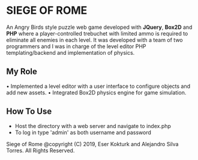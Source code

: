 # **SIEGE OF ROME**

An Angry Birds style puzzle web game developed with **JQuery**, **Box2D** and **PHP** where a player-controlled trebuchet with limited ammo is required to eliminate all enemies in each level. It was developed with a team of two programmers and I was in charge of the level editor PHP templating/backend and implementation of physics.

## **My Role**
•	Implemented a level editor with a user interface to configure objects and add new assets.
•	Integrated Box2D physics engine for game simulation.

## **How To Use**
- Host the directory with a web server and navigate to index.php
- To log in type 'admin' as both username and password

Siege of Rome @copyright (C) 2019, Eser Kokturk and Alejandro Silva Torres. All Rights Reserved.